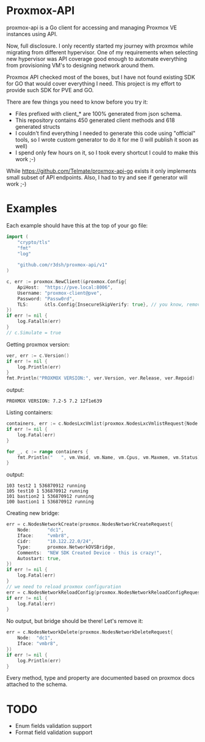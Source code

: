 # Proxmox-API #

proxmox-api is a Go client for accessing and managing Proxmox VE instances using API.

Now, full disclosure. I only recently started my journey with proxmox while migrating from different hypervisor. 
One of my requirements when selecting new hypervisor was API coverage good enough to automate everything from provisioning VM's to designing network around them.

Proxmox API checked most of the boxes, but I have not found existing SDK for GO that would cover everything I need. This project is my effort to provide such SDK for PVE and GO.

There are few things you need to know before you try it:
- Files prefixed with client_* are 100% generated from json schema.
- This repository contains 450 generated client methods and 618 generated structs
- I couldn't find everything I needed to generate this code using "official" tools, so I wrote custom generator to do it for me (I will publish it soon as well) 
- I spend only few hours on it, so I took every shortcut I could to make this work ;-)

While https://github.com/Telmate/proxmox-api-go exists it only implements small subset of API endpoints. Also, I had to try and see if generator will work ;-)   

# Examples

Each example should have this at the top of your go file:
```go
import (
    "crypto/tls"
    "fmt"
    "log"
    
    "github.com/r3dsh/proxmox-api/v1"
)

c, err := proxmox.NewClient(&proxmox.Config{
    ApiHost:  "https://pve.local:8006",
    Username: "proxmox-client@pve",
    Password: "Passw0rd",
    TLS:      &tls.Config{InsecureSkipVerify: true}, // you know, remove it for production ;-)
})
if err != nil {
    log.Fatalln(err)
}
// c.Simulate = true
```

Getting proxmox version:
```go
ver, err := c.Version()
if err != nil {
    log.Println(err)
}
fmt.Println("PROXMOX VERSION:", ver.Version, ver.Release, ver.Repoid)
```
output:
```shell
PROXMOX VERSION: 7.2-5 7.2 12f1e639
```

Listing containers:
```go
containers, err := c.NodesLxcVmlist(proxmox.NodesLxcVmlistRequest{Node: "dc1"})
if err != nil {
    log.Fatal(err)
}

for _, c := range containers {
    fmt.Println("   ", vm.Vmid, vm.Name, vm.Cpus, vm.Maxmem, vm.Status)
}
```
output:
```shell
103 test2 1 536870912 running
105 test10 1 536870912 running
101 bastion2 1 536870912 running
100 bastion1 1 536870912 running
```

Creating new bridge:
```go
err = c.NodesNetworkCreate(proxmox.NodesNetworkCreateRequest{
    Node:      "dc1",
    Iface:     "vmbr8",
    Cidr:      "10.122.22.0/24",
    Type:      proxmox.NetworkOVSBridge,
    Comments:  "NEW SDK Created Device - this is crazy!",
    Autostart: true,
})
if err != nil {
    log.Fatal(err)
}
// we need to reload proxmox configuration
err = c.NodesNetworkReloadConfig(proxmox.NodesNetworkReloadConfigRequest{Node: "dc1"})
if err != nil {
    log.Fatal(err)
}
```
No output, but bridge should be there! Let's remove it:
```go
err = c.NodesNetworkDelete(proxmox.NodesNetworkDeleteRequest{
    Node:  "dc1",
    Iface: "vmbr8",
})
if err != nil {
    log.Println(err)
}
```

Every method, type and property are documented based on proxmox docs attached to the schema.

# TODO #

- Enum fields validation support
- Format field validation support
